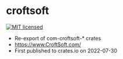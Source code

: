 # croftsoft

[![MIT licensed][mit-badge]][mit-url]

[mit-badge]: https://img.shields.io/badge/license-MIT-blue.svg
[mit-url]: https://github.com/david-wallace-croft/croftsoft/blob/main/LICENSE.txt

- Re-export of com-croftsoft-* crates
- https://www.CroftSoft.com/
- First published to crates.io on 2022-07-30
